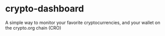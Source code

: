 # crypto-dashboard
A simple way to monitor your favorite cryptocurrencies, and your wallet on the crypto.org chain (CRO)
